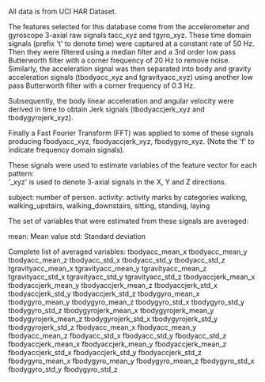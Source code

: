 All data is from UCI HAR Dataset.

The features selected for this database come from the accelerometer and gyroscope 3-axial raw signals tacc_xyz and tgyro_xyz. These time domain signals (prefix 't' to denote time) were captured at a constant rate of 50 Hz. Then they were filtered using a median filter and a 3rd order low pass Butterworth filter with a corner frequency of 20 Hz to remove noise. Similarly, the acceleration signal was then separated into body and gravity acceleration signals (tbodyacc_xyz and tgravityacc_xyz) using another low pass Butterworth filter with a corner frequency of 0.3 Hz. 

Subsequently, the body linear acceleration and angular velocity were derived in time to obtain Jerk signals (tbodyaccjerk_xyz and tbodygyrojerk_xyz).

Finally a Fast Fourier Transform (FFT) was applied to some of these signals producing fbodyacc_xyz, fbodyaccjerk_xyz, fbodygyro_xyz. (Note the 'f' to indicate frequency domain signals). 

These signals were used to estimate variables of the feature vector for each pattern:  
'_xyz' is used to denote 3-axial signals in the X, Y and Z directions.

subject: number of person.
activity: activity marks by categories walking, walking_upstairs, walking_downstairs, sitting, standing, laying  

The set of variables that were estimated from these signals are averaged: 

mean: Mean value
std: Standard deviation

Complete list of averaged variables:
tbodyacc_mean_x
tbodyacc_mean_y
tbodyacc_mean_z
tbodyacc_std_x
tbodyacc_std_y
tbodyacc_std_z
tgravityacc_mean_x
tgravityacc_mean_y
tgravityacc_mean_z
tgravityacc_std_x
tgravityacc_std_y
tgravityacc_std_z
tbodyaccjerk_mean_x
tbodyaccjerk_mean_y
tbodyaccjerk_mean_z
tbodyaccjerk_std_x
tbodyaccjerk_std_y
tbodyaccjerk_std_z
tbodygyro_mean_x
tbodygyro_mean_y
tbodygyro_mean_z
tbodygyro_std_x
tbodygyro_std_y
tbodygyro_std_z
tbodygyrojerk_mean_x
tbodygyrojerk_mean_y
tbodygyrojerk_mean_z
tbodygyrojerk_std_x
tbodygyrojerk_std_y
tbodygyrojerk_std_z
fbodyacc_mean_x
fbodyacc_mean_y
fbodyacc_mean_z
fbodyacc_std_x
fbodyacc_std_y
fbodyacc_std_z
fbodyaccjerk_mean_x
fbodyaccjerk_mean_y
fbodyaccjerk_mean_z
fbodyaccjerk_std_x
fbodyaccjerk_std_y
fbodyaccjerk_std_z
fbodygyro_mean_x
fbodygyro_mean_y
fbodygyro_mean_z
fbodygyro_std_x
fbodygyro_std_y
fbodygyro_std_z

